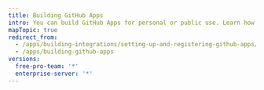 ```yaml
---
title: Building GitHub Apps
intro: You can build GitHub Apps for personal or public use. Learn how to register and set up permissions and authentication options for GitHub Apps
mapTopic: true
redirect_from:
  - /apps/building-integrations/setting-up-and-registering-github-apps/
  - /apps/building-github-apps
versions:
  free-pro-team: '*'
  enterprise-server: '*'
---
```


